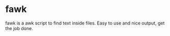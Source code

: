 # fawk
fawk is a awk script to find text inside files. Easy to use and nice output, get the job done.
